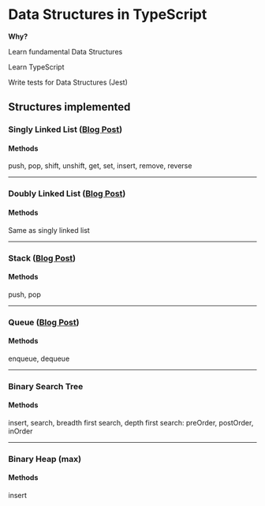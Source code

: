 # Data Structures in TypeScript
**Why?**

Learn fundamental Data Structures

Learn TypeScript

Write tests for Data Structures (Jest)

## Structures implemented

### Singly Linked List ([Blog Post](https://dotfury.com/blog/singly-linked-list/))
#### Methods
push, pop, shift, unshift, get, set, insert, remove, reverse

---

### Doubly Linked List ([Blog Post](https://dotfury.com/blog/doubly-linked-list))
#### Methods
Same as singly linked list

---

### Stack ([Blog Post](https://dotfury.com/blog/stack-queue))
#### Methods
push, pop

---

### Queue ([Blog Post](https://dotfury.com/blog/stack-queue))
#### Methods
enqueue, dequeue

---

### Binary Search Tree
#### Methods
insert, search, breadth first search, depth first search: preOrder, postOrder, inOrder

---

### Binary Heap (max)
#### Methods
insert
